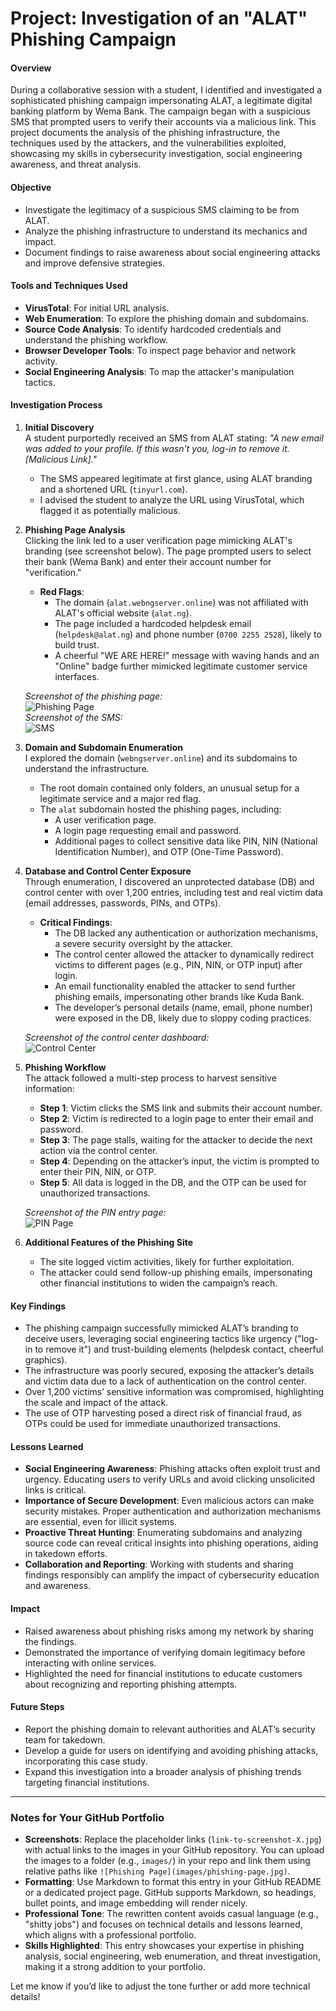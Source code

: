 # Project: Investigation of an "ALAT" Phishing Campaign

#### Overview
During a collaborative session with a student, I identified and investigated a sophisticated phishing campaign impersonating ALAT, a legitimate digital banking platform by Wema Bank. The campaign began with a suspicious SMS that prompted users to verify their accounts via a malicious link. This project documents the analysis of the phishing infrastructure, the techniques used by the attackers, and the vulnerabilities exploited, showcasing my skills in cybersecurity investigation, social engineering awareness, and threat analysis.

#### Objective
- Investigate the legitimacy of a suspicious SMS claiming to be from ALAT.
- Analyze the phishing infrastructure to understand its mechanics and impact.
- Document findings to raise awareness about social engineering attacks and improve defensive strategies.

#### Tools and Techniques Used
- **VirusTotal**: For initial URL analysis.
- **Web Enumeration**: To explore the phishing domain and subdomains.
- **Source Code Analysis**: To identify hardcoded credentials and understand the phishing workflow.
- **Browser Developer Tools**: To inspect page behavior and network activity.
- **Social Engineering Analysis**: To map the attacker's manipulation tactics.

#### Investigation Process

1. **Initial Discovery**  
   A student purportedly received an SMS from ALAT stating: *"A new email was added to your profile. If this wasn't you, log-in to remove it. [Malicious Link]."*
   - The SMS appeared legitimate at first glance, using ALAT branding and a shortened URL (`tinyurl.com`).
   - I advised the student to analyze the URL using VirusTotal, which flagged it as potentially malicious.

2. **Phishing Page Analysis**  
   Clicking the link led to a user verification page mimicking ALAT's branding (see screenshot below). The page prompted users to select their bank (Wema Bank) and enter their account number for "verification."  
   - **Red Flags**:
     - The domain (`alat.webngserver.online`) was not affiliated with ALAT's official website (`alat.ng`).
     - The page included a hardcoded helpdesk email (`helpdesk@alat.ng`) and phone number (`0700 2255 2528`), likely to build trust.
     - A cheerful "WE ARE HERE!" message with waving hands and an "Online" badge further mimicked legitimate customer service interfaces.

   *Screenshot of the phishing page:*  
   ![Phishing Page](link-to-screenshot-1.jpg)  
   *Screenshot of the SMS:*  
   ![SMS](link-to-screenshot-2.jpg)

3. **Domain and Subdomain Enumeration**  
   I explored the domain (`webngserver.online`) and its subdomains to understand the infrastructure.  
   - The root domain contained only folders, an unusual setup for a legitimate service and a major red flag.
   - The `alat` subdomain hosted the phishing pages, including:
     - A user verification page.
     - A login page requesting email and password.
     - Additional pages to collect sensitive data like PIN, NIN (National Identification Number), and OTP (One-Time Password).

4. **Database and Control Center Exposure**  
   Through enumeration, I discovered an unprotected database (DB) and control center with over 1,200 entries, including test and real victim data (email addresses, passwords, PINs, and OTPs).  
   - **Critical Findings**:
     - The DB lacked any authentication or authorization mechanisms, a severe security oversight by the attacker.
     - The control center allowed the attacker to dynamically redirect victims to different pages (e.g., PIN, NIN, or OTP input) after login.
     - An email functionality enabled the attacker to send further phishing emails, impersonating other brands like Kuda Bank.
     - The developer’s personal details (name, email, phone number) were exposed in the DB, likely due to sloppy coding practices.

   *Screenshot of the control center dashboard:*  
   ![Control Center](link-to-screenshot-4.jpg)

5. **Phishing Workflow**  
   The attack followed a multi-step process to harvest sensitive information:
   - **Step 1**: Victim clicks the SMS link and submits their account number.
   - **Step 2**: Victim is redirected to a login page to enter their email and password.
   - **Step 3**: The page stalls, waiting for the attacker to decide the next action via the control center.
   - **Step 4**: Depending on the attacker’s input, the victim is prompted to enter their PIN, NIN, or OTP.
   - **Step 5**: All data is logged in the DB, and the OTP can be used for unauthorized transactions.

   *Screenshot of the PIN entry page:*  
   ![PIN Page](link-to-screenshot-7.jpg)

6. **Additional Features of the Phishing Site**  
   - The site logged victim activities, likely for further exploitation.
   - The attacker could send follow-up phishing emails, impersonating other financial institutions to widen the campaign’s reach.

#### Key Findings
- The phishing campaign successfully mimicked ALAT’s branding to deceive users, leveraging social engineering tactics like urgency ("log-in to remove it") and trust-building elements (helpdesk contact, cheerful graphics).
- The infrastructure was poorly secured, exposing the attacker’s details and victim data due to a lack of authentication on the control center.
- Over 1,200 victims’ sensitive information was compromised, highlighting the scale and impact of the attack.
- The use of OTP harvesting posed a direct risk of financial fraud, as OTPs could be used for immediate unauthorized transactions.

#### Lessons Learned
- **Social Engineering Awareness**: Phishing attacks often exploit trust and urgency. Educating users to verify URLs and avoid clicking unsolicited links is critical.
- **Importance of Secure Development**: Even malicious actors can make security mistakes. Proper authentication and authorization mechanisms are essential, even for illicit systems.
- **Proactive Threat Hunting**: Enumerating subdomains and analyzing source code can reveal critical insights into phishing operations, aiding in takedown efforts.
- **Collaboration and Reporting**: Working with students and sharing findings responsibly can amplify the impact of cybersecurity education and awareness.

#### Impact
- Raised awareness about phishing risks among my network by sharing the findings.
- Demonstrated the importance of verifying domain legitimacy before interacting with online services.
- Highlighted the need for financial institutions to educate customers about recognizing and reporting phishing attempts.

#### Future Steps
- Report the phishing domain to relevant authorities and ALAT’s security team for takedown.
- Develop a guide for users on identifying and avoiding phishing attacks, incorporating this case study.
- Expand this investigation into a broader analysis of phishing trends targeting financial institutions.

---

### Notes for Your GitHub Portfolio
- **Screenshots**: Replace the placeholder links (`link-to-screenshot-X.jpg`) with actual links to the images in your GitHub repository. You can upload the images to a folder (e.g., `images/`) in your repo and link them using relative paths like `![Phishing Page](images/phishing-page.jpg)`.
- **Formatting**: Use Markdown to format this entry in your GitHub README or a dedicated project page. GitHub supports Markdown, so headings, bullet points, and image embedding will render nicely.
- **Professional Tone**: The rewritten content avoids casual language (e.g., "shitty jobs") and focuses on technical details and lessons learned, which aligns with a professional portfolio.
- **Skills Highlighted**: This entry showcases your expertise in phishing analysis, social engineering, web enumeration, and threat investigation, making it a strong addition to your portfolio.

Let me know if you’d like to adjust the tone further or add more technical details!
